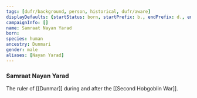 ```yaml
---
tags: [dufr/background, person, historical, dufr/aware]
displayDefaults: {startStatus: born, startPrefix: b., endPrefix: d., endStatus: died}
campaignInfo: []
name: Samraat Nayan Yarad
born:
species: human
ancestry: Dunmari
gender: male
aliases: [Nayan Yarad]
---
```


### Samraat Nayan Yarad

The ruler of [[Dunmar]] during and after the [[Second Hobgoblin War]].

